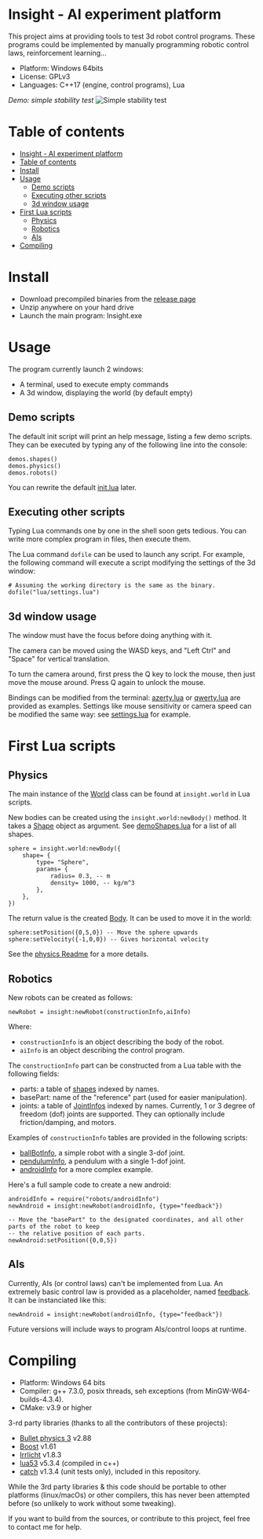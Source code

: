 # Insight - AI experiment platform

This project aims at providing tools to test 3d robot control programs. These programs could be implemented by manually programming robotic control laws, reinforcement learning...

- Platform: Windows 64bits
- License: GPLv3
- Languages: C++17 (engine, control programs), Lua

*Demo: simple stability test*
![Simple stability test](https://user-images.githubusercontent.com/34475300/57394438-d6ef1700-71c5-11e9-9e5d-d898d8acb67a.gif)

# Table of contents

- [Insight - AI experiment platform](#insight---ai-experiment-platform)
- [Table of contents](#table-of-contents)
- [Install](#install)
- [Usage](#usage)
  * [Demo scripts](#demo-scripts)
  * [Executing other scripts](#executing-other-scripts)
  * [3d window usage](#3d-window-usage)
- [First Lua scripts](#first-lua-scripts)
  * [Physics](#physics)
  * [Robotics](#robotics)
  * [AIs](#ais)
- [Compiling](#compiling)

# Install

* Download precompiled binaries from the [release page](https://github.com/vsaulue/Insight/releases)
* Unzip anywhere on your hard drive
* Launch the main program: Insight.exe

# Usage

The program currently launch 2 windows:

* A terminal, used to execute empty commands
* A 3d window, displaying the world (by default empty)

## Demo scripts

The default init script will print an help message, listing a few demo scripts. They can be executed by typing any of the following line into the console:

```
demos.shapes()
demos.physics()
demos.robots()
```

You can rewrite the default [init.lua](run/init.lua) later.

## Executing other scripts

Typing Lua commands one by one in the shell soon gets tedious. You can write more complex program in files, then execute them.

The Lua command `dofile` can be used to launch any script. For example, the following command will execute a script modifying the settings of the 3d window:

```
# Assuming the working directory is the same as the binary.
dofile("lua/settings.lua")
```

## 3d window usage

The window must have the focus before doing anything with it.

The camera can be moved using the WASD keys, and "Left Ctrl" and "Space" for vertical translation.

To turn the camera around, first press the Q key to lock the mouse, then just move the mouse around. Press Q again to unlock the mouse.

Bindings can be modified from the terminal: [azerty.lua](run/lua/bindings/azerty.lua) or [qwerty.lua](run/lua/bindings/qwerty.lua) are provided as examples.
Settings like mouse sensitivity or camera speed can be modified the same way: see [settings.lua](run/lua/settings.lua) for example.

# First Lua scripts

## Physics

The main instance of the [World](src/physics/README.md#World-class) class can be found at `insight.world` in Lua scripts.

New bodies can be created using the `insight.world:newBody()` method. It takes a [Shape](https://github.com/vsaulue/Insight/blob/readme/src/physics/README.md#shape-class--derived) object as argument. See [demoShapes.lua](run/lua/demos/demoShapes.lua) for a list of all shapes.

```
sphere = insight.world:newBody({
    shape= {
        type= "Sphere",
        params= {
            radius= 0.3, -- m
            density= 1000, -- kg/m^3
        },
    },
})
```

The return value is the created [Body](src/physics/README.md#Body-class). It can be used to move it in the world:

```
sphere:setPosition({0,5,0}) -- Move the sphere upwards
sphere:setVelocity({-1,0,0}) -- Gives horizontal velocity
```

See the [physics Readme](src/physics/README.md) for a more details.

## Robotics

New robots can be created as follows:

```
newRobot = insight:newRobot(constructionInfo,aiInfo)
```

Where:

* `constructionInfo` is an object describing the body of the robot.
* `aiInfo` is an object describing the control program.

The `constructionInfo` part can be constructed from a Lua table with the following fields:

* parts: a table of [shapes](src/physics/README.md#shape-class--derived) indexed by names.
* basePart: name of the "reference" part (used for easier manipulation).
* joints: a table of [JointInfos](src/robotics/README.md#jointinfo-class--derived) indexed by names. Currently, 1 or 3 degree of freedom (dof) joints are supported. They can optionally include friction/damping, and motors.

Examples of `constructionInfo` tables are provided in the following scripts:

* [ballBotInfo](run/lua/robots/ballBotInfo.lua), a simple robot with a single 3-dof joint.
* [pendulumInfo](run/lua/robots/pendulumInfo.lua), a pendulum with a single 1-dof joint.
* [androidInfo](run/lua/robots/androidInfo.lua) for a more complex example.

Here's a full sample code to create a new android:

```
androidInfo = require("robots/androidInfo")
newAndroid = insight:newRobot(androidInfo, {type="feedback"})

-- Move the "basePart" to the designated coordinates, and all other parts of the robot to keep
-- the relative position of each parts.
newAndroid:setPosition({0,0,5})
```

## AIs

Currently, AIs (or control laws) can't be implemented from Lua. An extremely basic control
law is provided as a placeholder, named [feedback](src/AIs/README.md#feedbackai). It can be instanciated like this:

```
newAndroid = insight:newRobot(androidInfo, {type="feedback"})
```

Future versions will include ways to program AIs/control loops at runtime.

# Compiling

- Platform: Windows 64 bits
- Compiler: g++ 7.3.0, posix threads, seh exceptions (from MinGW-W64-builds-4.3.4).
- CMake: v3.9 or higher

3-rd party libraries (thanks to all the contributors of these projects):

* [Bullet physics 3](https://github.com/bulletphysics/bullet3) v2.88
* [Boost](https://www.boost.org/) v1.61
* [Irrlicht](http://irrlicht.sourceforge.net/) v1.8.3
* [lua53](https://www.lua.org/) v5.3.4 (compiled in c++)
* [catch](https://github.com/catchorg/Catch2) v1.3.4 (unit tests only), included in this repository.

While the 3rd party libraries & this code should be portable to other platforms (linux/macOs) or other compilers, this has never been attempted before (so unlikely to work without some tweaking).

If you want to build from the sources, or contribute to this project, feel free to contact me for help.
